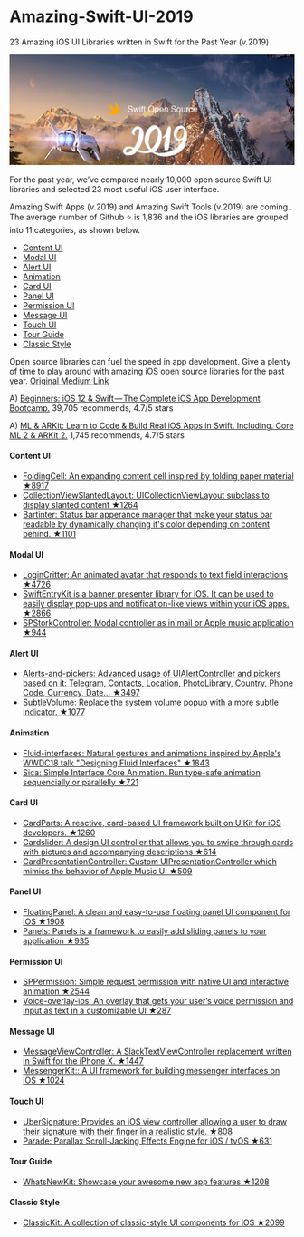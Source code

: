 # Amazing-Swift-UI-2019
23 Amazing iOS UI Libraries written in Swift for the Past Year (v.2019)

<a href="https://medium.mybridge.co/23-amazing-ios-ui-libraries-written-in-swift-for-the-past-year-v-2019-3e5456318768"><img src="swift-open-source-2019.png" width="800" alt="Mybridge"></a>

For the past year, we’ve compared nearly 10,000 open source Swift UI libraries and selected 23 most useful iOS user interface.

Amazing Swift Apps (v.2019) and Amazing Swift Tools (v.2019) are coming..
The average number of Github ⭐️ is 1,836 and the iOS libraries are grouped into 11 categories, as shown below.

- [Content UI](#Content-UI)
- [Modal UI](#Modal-UI)
- [Alert UI](#Alert-UI)
- [Animation](#Animation)
- [Card UI](#Card-UI)
- [Panel UI](#Panel-UI)
- [Permission UI](#Permission-UI)
- [Message UI](#Message-UI)
- [Touch UI](#Touch-UI)
- [Tour Guide](#Tour-Guide)
- [Classic Style](#Classic-Style)


Open source libraries can fuel the speed in app development. Give a plenty of time to play around with amazing iOS open source libraries for the past year.
[Original Medium Link](https://medium.mybridge.co/23-amazing-ios-ui-libraries-written-in-swift-for-the-past-year-v-2019-3e5456318768)

<Recommended Learning>

A) [Beginners: iOS 12 & Swift — The Complete iOS App Development Bootcamp.](http://bit.ly/2vRxYNU) 39,705 recommends, 4.7/5 stars

A) [ML & ARKit: Learn to Code & Build Real iOS Apps in Swift. Including. Core ML 2 & ARKit 2.](http://bit.ly/2z68cqH) 1,745 recommends, 4.7/5 stars

#### Content UI
* [FoldingCell: An expanding content cell inspired by folding paper material ★8917](https://github.com/Ramotion/folding-cell) <br>
* [CollectionViewSlantedLayout: UICollectionViewLayout subclass to display slanted content ★1264](https://github.com/yacir/CollectionViewSlantedLayout) <br>
* [Bartinter: Status bar apperance manager that make your status bar readable by dynamically changing it's color depending on content behind. ★1101](https://github.com/MaximKotliar/Bartinter) <br>


#### Modal UI
* [LoginCritter: An animated avatar that responds to text field interactions ★4726](https://github.com/cgoldsby/LoginCritter) <br>
* [SwiftEntryKit is a banner presenter library for iOS. It can be used to easily display pop-ups and notification-like views within your iOS apps. ★2866](https://github.com/huri000/SwiftEntryKit) <br>
* [SPStorkController: Modal controller as in mail or Apple music application ★944](https://github.com/IvanVorobei/SPStorkController) <br>

#### Alert UI
* [Alerts-and-pickers: Advanced usage of UIAlertController and pickers based on it: Telegram, Contacts, Location, PhotoLibrary, Country, Phone Code, Currency, Date... ★3497](https://github.com/dillidon/alerts-and-pickers) <br>
* [SubtleVolume: Replace the system volume popup with a more subtle indicator. ★1077](https://github.com/andreamazz/SubtleVolume) <br>

#### Animation
* [Fluid-interfaces: Natural gestures and animations inspired by Apple's WWDC18 talk "Designing Fluid Interfaces" ★1843](https://github.com/nathangitter/fluid-interfaces) <br>
* [Sica: Simple Interface Core Animation. Run type-safe animation sequencially or parallelly ★721](https://github.com/cats-oss/Sica) <br>

#### Card UI
* [CardParts: A reactive, card-based UI framework built on UIKit for iOS developers. ★1260](https://github.com/intuit/CardParts) <br>
* [Cardslider: A design UI controller that allows you to swipe through cards with pictures and accompanying descriptions ★614](https://github.com/Ramotion/cardslider) <br>
* [CardPresentationController: Custom UIPresentationController which mimics the behavior of Apple Music UI ★509](https://github.com/radianttap/CardPresentationController) <br>

#### Panel UI
* [FloatingPanel: A clean and easy-to-use floating panel UI component for iOS ★1908](https://github.com/SCENEE/FloatingPanel) <br>
* [Panels: Panels is a framework to easily add sliding panels to your application ★935](https://github.com/antoniocasero/Panels) <br>

#### Permission UI
* [SPPermission: Simple request permission with native UI and interactive animation ★2544](https://github.com/IvanVorobei/SPPermission) <br>
* [Voice-overlay-ios: An overlay that gets your user’s voice permission and input as text in a customizable UI ★287](https://github.com/algolia/voice-overlay-ios) <br>

#### Message UI
* [MessageViewController: A SlackTextViewController replacement written in Swift for the iPhone X. ★1447](https://github.com/GitHawkApp/MessageViewController) <br>
* [MessengerKit:: A UI framework for building messenger interfaces on iOS ★1024](https://github.com/steve228uk/MessengerKit) <br>

#### Touch UI
* [UberSignature: Provides an iOS view controller allowing a user to draw their signature with their finger in a realistic style. ★808](https://github.com/uber/UberSignature) <br>
* [Parade: Parallax Scroll-Jacking Effects Engine for iOS / tvOS ★631](https://github.com/HelloElephant/Parade) <br>

#### Tour Guide
* [WhatsNewKit: Showcase your awesome new app features ★1208](https://github.com/SvenTiigi/WhatsNewKit) <br>

#### Classic Style
* [ClassicKit: A collection of classic-style UI components for iOS ★2099](https://github.com/Baddaboo/ClassicKit) <br>





